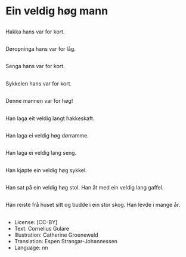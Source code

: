 # Ein veldig høg mann

##
Hakka hans var for kort.

##
Døropninga hans var for låg.

##
Senga hans var for kort.

##
Sykkelen hans var for kort.

##
Denne mannen var for høg!

##
Han laga eit veldig langt hakkeskaft.

##
Han laga ei veldig høg dørramme.

##
Han laga ei veldig lang seng.

##
Han kjøpte ein veldig høg sykkel.

##
Han sat på ein veldig høg stol. Han åt med ein veldig lang gaffel.

##
Han reiste frå huset sitt og budde i ein stor skog. Han levde i mange år.

##
* License: [CC-BY]
* Text: Cornelius Gulare
* Illustration: Catherine Groenewald
* Translation: Espen Strangar-Johannessen
* Language: nn
